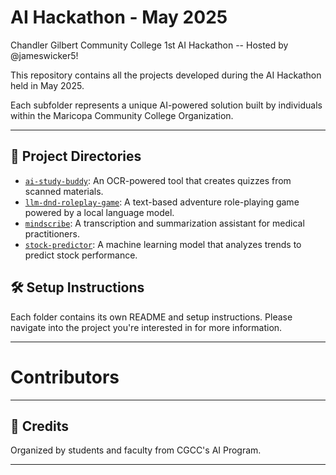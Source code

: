 # AI Hackathon - May 2025

Chandler Gilbert Community College 1st AI Hackathon -- Hosted by @jameswicker5!

This repository contains all the projects developed during the AI Hackathon held in May 2025. 

Each subfolder represents a unique AI-powered solution built by individuals within the Maricopa Community College Organization.

------------------------------------

## 📁 Project Directories

- [`ai-study-buddy`](./ai-study-buddy): An OCR-powered tool that creates quizzes from scanned materials.
- [`llm-dnd-roleplay-game`](./llm-dnd-roleplay-game): A text-based adventure role-playing game powered by a local language model.
- [`mindscribe`](./mindscribe): A transcription and summarization assistant for medical practitioners.
- [`stock-predictor`](./stock-predictor): A machine learning model that analyzes trends to predict stock performance.

## 🛠️ Setup Instructions

Each folder contains its own README and setup instructions. Please navigate into the project you're interested in for more information.

------------------------------------

# Contributors



------------------------------------

## 👥 Credits

Organized by students and faculty from CGCC's AI Program.


------------------------------------
